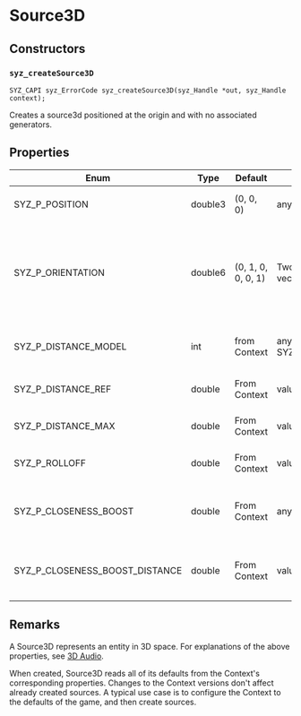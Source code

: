 # Source3D

## Constructors

### `syz_createSource3D`

```
SYZ_CAPI syz_ErrorCode syz_createSource3D(syz_Handle *out, syz_Handle context);
```

Creates a source3d positioned at the origin and with no associated generators.

## Properties
Enum | Type | Default | Range | Description
--- | --- | --- | --- | ---
SYZ_P_POSITION | double3 | (0, 0, 0) | any | The position of the source.
SYZ_P_ORIENTATION | double6 | (0, 1, 0, 0, 0, 1) | Two packed unit vectors | The orientation of the source as `(atx, aty, atz, upx, upy, upz)`. Currently unused.
SYZ_P_DISTANCE_MODEL | int | from Context | any SYZ_DISTANCE_MODEL | The distance model for this source.
SYZ_P_DISTANCE_REF | double | From Context | value >= 0.0 | The reference distance.
SYZ_P_DISTANCE_MAX | double | From Context | value >= 0.0 | The max distance for this source.
SYZ_P_ROLLOFF | double | From Context | value >= 0.0 | The rolloff for this source.
SYZ_P_CLOSENESS_BOOST | double | From Context | any finite double | The closeness boost for this source in DB.
SYZ_P_CLOSENESS_BOOST_DISTANCE | double | From Context | value >= 0.0 | The closeness boost distance for this source.


## Remarks

A Source3D represents an entity in 3D space.  For explanations of the above properties, see [3D Audio](../concepts/3d_audio.md).

When created, Source3D reads all of its defaults from the Context's corresponding properties.  Changes to the Context versions don't affect already created sources.  A typical use case is to configure the Context to the defaults of the game, and then create sources.
